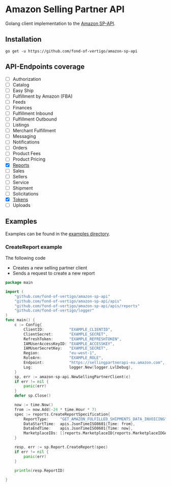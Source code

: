 # Amazon Selling Partner API
Golang client implementation to the [Amazon SP-API](https://developer-docs.amazon.com/sp-api/).

## Installation
```shell
go get -u https://github.com/fond-of-vertigo/amazon-sp-api
```

## API-Endpoints coverage

- [ ] Authorization 
- [ ] Catalog 
- [ ] Easy Ship 
- [ ] Fulfillment by Amazon (FBA)
- [ ] Feeds
- [ ] Finances
- [ ] Fulfillment Inbound
- [ ] Fulfillment Outbound
- [ ] Listings
- [ ] Merchant Fulfillment
- [ ] Messaging
- [ ] Notifications
- [ ] Orders
- [ ] Product Fees
- [ ] Product Pricing
- [x] [Reports](https://developer-docs.amazon.com/sp-api/docs/reports-api-v2021-06-30-reference)
- [ ] Sales
- [ ] Sellers
- [ ] Service
- [ ] Shipment
- [ ] Solicitations
- [x] [Tokens](https://developer-docs.amazon.com/sp-api/docs/tokens-api-v2021-03-01-reference)
- [ ] Uploads

## Examples

Examples can be found in the [examples directory](https://github.com/fond-of-vertigo/amazon-sp-api/tree/main/examples).

### CreateReport example
The following code
- Creates a new selling partner client
- Sends a request to create a new report 


```go
package main

import (
	"github.com/fond-of-vertigo/amazon-sp-api"
	"github.com/fond-of-vertigo/amazon-sp-api/apis"
	"github.com/fond-of-vertigo/amazon-sp-api/apis/reports"
	"github.com/fond-of-vertigo/logger"
)
func main() {
	c := Config{
		ClientID:           "EXAMPLE_CLIENTID",
		ClientSecret:       "EXAMPLE_SECRET",
		RefreshToken:       "EXAMPLE_REFRESHTOKEN",
		IAMUserAccessKeyID: "EXAMPLE_ACCESSKEY",
		IAMUserSecretKey:   "EXAMPLE_SECRET",
		Region:             "eu-west-1",
		RoleArn:            "EXAMPLE_ROLE",
		Endpoint:           "https://sellingpartnerapi-eu.amazon.com",
		Log:                logger.New(logger.LvlDebug),
	}
	sp, err := amazon-sp-api.NewSellingPartnerClient(c)
	if err != nil {
		panic(err)
	}
	defer sp.Close()

	now := time.Now()
	from := now.Add(-24 * time.Hour * 7)
	spec := reports.CreateReportSpecification{
		ReportType:     "GET_AMAZON_FULFILLED_SHIPMENTS_DATA_INVOICING",
		DataStartTime:  apis.JsonTimeISO8601{Time: from},
		DataEndTime:    apis.JsonTimeISO8601{Time: now},
		MarketplaceIDs: []reports.MarketplaceID{reports.MarketplaceIDGermany},
	}

	resp, err := sp.Report.CreateReport(spec)
	if err != nil {
		panic(err)
	}

	println(resp.ReportID)
	
}
```